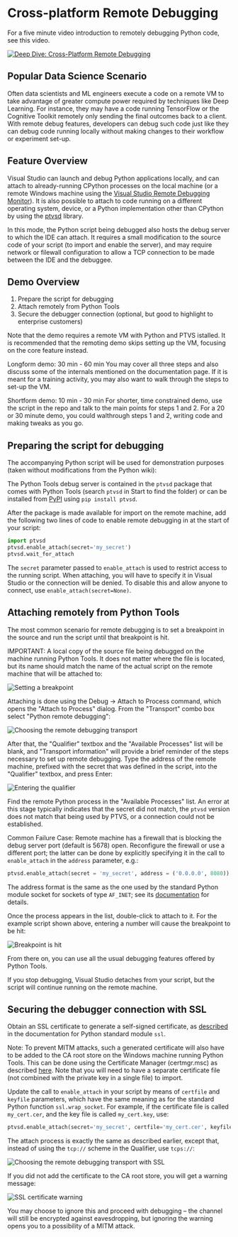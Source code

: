 

Cross-platform Remote Debugging
===============================

For a five minute video introduction to remotely debugging Python code, see this video.

[![Deep Dive: Cross-Platform Remote Debugging](VideoThumbnails/RemoteDebugging.png)](https://youtu.be/y1Qq7BrV6Cc)

Popular Data Science Scenario
-----------------------------
Often data scientists and ML engineers execute a code on a remote VM to take advantage of greater compute power required by techniques like Deep Learning. For instance, they may have a code running TensorFlow or the Cognitive Toolkit remotely only sending the final outcomes back to a client. With remote debug features, developers can debug such code just like they can debug code running locally without making changes to their workflow or experiment set-up. 

Feature Overview
--------

Visual Studio can launch and debug Python applications locally, and can attach to already-running CPython processes on the local machine (or a remote Windows machine using the [Visual Studio Remote Debugging Monitor](http://msdn.microsoft.com/en-us/library/xf8k2h6a.aspx)). It is also possible to attach to code running on a different operating system, device, or a Python implementation other than CPython by using the [ptvsd](https://pypi.python.org/pypi/ptvsd) library.

In this mode, the Python script being debugged also hosts the debug server to which the IDE can attach. It requires a small modification to the source code of your script (to import and enable the server), and may require network or filewall configuration to allow a TCP connection to be made between the IDE and the debuggee.

Demo Overview
----------------------------------
1. Prepare the script for debugging
2. Attach remotely from Python Tools 
3. Secure the debugger connection (optional, but good to highlight to enterprise customers)

Note that the demo requires a remote VM with Python and PTVS istalled. It is recommended that the remoting demo skips setting up the VM, focusing on the core feature instead. 

Longform demo: 30 min - 60 min
You may cover all three steps and also discuss some of the internals mentioned on the documentation page. If it is meant for a training activity, you may also want to walk through the steps to set-up the VM.

Shortform demo: 10 min - 30 min
For shorter, time constrained demo, use the script in the repo and talk to the main points for steps 1 and 2. For a 20 or 30 minute demo, you could walthrough steps 1 and 2, writing code and making tweaks as you go. 

Preparing the script for debugging
----------------------------------
The accompanying Python script will be used for demonstration purposes (taken without modifications from the Python wiki):
 
The Python Tools debug server is contained in the `ptvsd` package that comes with Python Tools (search `ptvsd` in Start to find the folder) or can be installed from [PyPI](https://pypi.python.org/pypi/ptvsd) using `pip install ptvsd`.

After the package is made available for import on the remote machine, add the following two lines of code to enable remote debugging in at the start of your script:

```python
import ptvsd
ptvsd.enable_attach(secret='my_secret')
ptvsd.wait_for_attach
```

The `secret` parameter passed to `enable_attach` is used to restrict access to the running script. When attaching, you will have to specify it in Visual Studio or the connection will be denied. To disable this and allow anyone to connect, use `enable_attach(secret=None)`.

Attaching remotely from Python Tools
------------------------------------

The most common scenario for remote debugging is to set a breakpoint in the source and run the script until that breakpoint is hit. 

IMPORTANT: A local copy of the source file being debugged on the machine running Python Tools. It does not matter where the file is located, but its name should match the name of the actual script on the remote machine that will be attached to: 

![Setting a breakpoint](Images/RemoteDebuggingBreakpointSet.png)

Attaching is done using the Debug -> Attach to Process command, which opens the "Attach to Process" dialog. From the "Transport" combo box select "Python remote debugging": 

![Choosing the remote debugging transport](Images/RemoteDebuggingTransport.png)

After that, the "Qualifier" textbox and the "Available Processes" list will be blank, and "Transport information" will provide a brief reminder of the steps necessary to set up remote debugging. Type the address of the remote machine, prefixed with the secret that was defined in the script, into the "Qualifier" textbox, and press Enter:

![Entering the qualifier](Images/RemoteDebuggingQualifier.png)

Find the remote Python process in the "Available Processes" list. An error at this stage typically indicates that the secret did not match, the `ptvsd` version does not match that being used by PTVS, or a connection could not be established. 

Common Failure Case: Remote machine has a firewall that is blocking the debug server port (default is 5678) open. Reconfigure the firewall or use a different port; the latter can be done by explicitly specifying it in the call to `enable_attach` in the `address` parameter, e.g.:

```python
ptvsd.enable_attach(secret = 'my_secret', address = ('0.0.0.0', 8080))
```

The address format is the same as the one used by the standard Python module socket for sockets of type `AF_INET`; see its [documentation](http://docs.python.org/3/library/socket.html#socket-families) for details. 

Once the process appears in the list, double-click to attach to it. For the example script shown above, entering a number will cause the breakpoint to be hit:

![Breakpoint is hit](Images/RemoteDebuggingBreakpointHit.png)

From there on, you can use all the usual debugging features offered by Python Tools. 

If you stop debugging, Visual Studio detaches from your script, but the script will continue running on the remote machine.

Securing the debugger connection with SSL
-----------------------------------------

Obtain an SSL certificate to generate a self-signed certificate, as [described](http://docs.python.org/3/library/ssl.html#self-signed-certificates) in the documentation for Python standard module `ssl`. 

Note: To prevent MITM attacks, such a generated certificate will also have to be added to the CA root store on the Windows machine running Python Tools. This can be done using the Certificate Manager (certmgr.msc) as described [here](http://windows.microsoft.com/en-us/windows/import-export-certificates-private-keys). Note that you will need to have a separate certificate file (not combined with the private key in a single file) to import. 

Update the call to `enable_attach` in your script by means of `certfile` and `keyfile` parameters, which have the same meaning as for the standard Python function `ssl.wrap_socket`. For example, if the certificate file is called `my_cert.cer`, and the key file is called `my_cert.key`, use: 

```python
ptvsd.enable_attach(secret='my_secret', certfile='my_cert.cer', keyfile='my_cert.key')
```

The attach process is exactly the same as described earlier, except that, instead of using the `tcp://` scheme in the Qualifier, use `tcps://`: 

![Choosing the remote debugging transport with SSL](Images/RemoteDebuggingQualifierSSL.png)

If you did not add the certificate to the CA root store, you will get a warning message: 

![SSL certificate warning](Images/RemoteDebuggingSSLWarning.png)

You may choose to ignore this and proceed with debugging – the channel will still be encrypted against eavesdropping, but ignoring the warning opens you to a possibility of a MITM attack.
